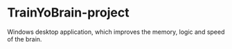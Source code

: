 # TrainYoBrain-project
Windows desktop application, which improves the memory, logic and speed of the brain. 
